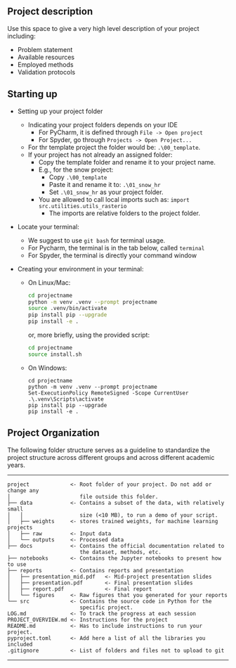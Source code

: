 ## Project description

Use this space to give a very high level description of your project including:
- Problem statement
- Available resources
- Employed methods
- Validation protocols

## Starting up

- Setting up your project folder
  - Indicating your project folders depends on your IDE
      - For PyCharm, it is defined through `File -> Open project`
      - For Spyder, go through `Projects -> Open Project...`
  - For thr template project the folder would be: ```.\00_template```. 
  - If your project has not already an assigned folder:
    - Copy the template folder and rename it to your project name.
    - E.g., for the snow project:
      - Copy ```.\00_template``` 
      - Paste it and rename it to: ```.\01_snow_hr```
      - Set ```.\01_snow_hr``` as your project folder. 
    - You are allowed to call local imports such as:
         ```import src.utilities.utils_rasterio```
      - The imports are relative folders to the project folder.

- Locate your terminal:
  - We suggest to use `git bash` for terminal usage.
  - For Pycharm, the terminal is in the tab below, called `terminal`
  - For Spyder, the terminal is directly your command window

- Creating your environment in your terminal:

  - On Linux/Mac:
    ```bash
    cd projectname
    python -m venv .venv --prompt projectname
    source .venv/bin/activate
    pip install pip --upgrade
    pip install -e .
    ```
    or, more briefly, using the provided script:
    ```bash
    cd projectname
    source install.sh
    ```

  - On Windows:
    ```
    cd projectname
    python -m venv .venv --prompt projectname
    Set-ExecutionPolicy RemoteSigned -Scope CurrentUser
    .\.venv\Scripts\activate
    pip install pip --upgrade
    pip install -e .
    ```

## Project Organization

The following folder structure serves as a guideline to standardize the project
structure across different groups and across different academic years.

------------
    project             <- Root folder of your project. Do not add or change any 
    │                      file outside this folder.  
    ├── data            <- Contains a subset of the data, with relatively small  
    │   │                  size (<10 MB), to run a demo of your script.
    │   ├── weights     <- stores trained weights, for machine learning projects 
    │   ├── raw         <- Input data
    │   └── outputs     <- Processed data
    ├── docs            <- Contains the official documentation related to 
                           the dataset, methods, etc.  
    ├── notebooks       <- Contains the Jupyter notebooks to present how to use
    ├── reports         <- Contains reports and presentation
    │   ├── presentation_mid.pdf   <- Mid-project presentation slides
    │   ├── presentation.pdf       <- Final presentation slides
    │   ├── report.pdf             <- Final report
    │   └── figures     <- Raw figures that you generated for your reports
    └── src             <- Contains the source code in Python for the
                           specific project.
    LOG.md              <- To track the progress at each session
    PROJECT_OVERVIEW.md <- Instructions for the project
    README.md           <- Has to include instructions to run your project.
    pyproject.toml      <- Add here a list of all the libraries you included
    .gitignore          <- List of folders and files not to upload to git
------------
 
